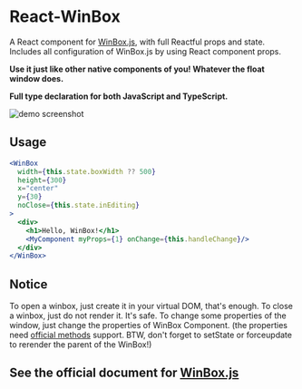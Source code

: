 # React-WinBox

A React component for [WinBox.js](https://github.com/nextapps-de/winbox), with full Reactful props and state. Includes all configuration of WinBox.js by using React component props.

**Use it just like other native components of you! Whatever the float window does.**

**Full type declaration for both JavaScript and TypeScript.**

![demo screenshot](https://github.com/rickonono3/react-winbox/demo.jpg)

## Usage

```jsx
<WinBox
  width={this.state.boxWidth ?? 500}
  height={300}
  x="center"
  y={30}
  noClose={this.state.inEditing}
>
  <div>
    <h1>Hello, WinBox!</h1>
    <MyComponent myProps={1} onChange={this.handleChange}/>
  </div>
</WinBox>
```

## Notice
To open a winbox, just create it in your virtual DOM, that's enough.
To close a winbox, just do not render it. It's safe.
To change some properties of the window, just change the properties of WinBox Component. (the properties need [official methods](https://github.com/nextapps-de/winbox#manage-window-content) support. BTW, don't forget to setState or forceupdate to rerender the parent of the WinBox!)

## See the official document for [WinBox.js](https://github.com/nextapps-de/winbox)
